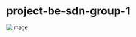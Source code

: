 # project-be-sdn-group-1

![image](https://github.com/user-attachments/assets/e9d9d303-3789-4539-b4da-4a05bfea8aa9)
